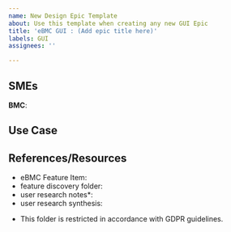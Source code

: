 ```yaml
---
name: New Design Epic Template
about: Use this template when creating any new GUI Epic
title: 'eBMC GUI : (Add epic title here)'
labels: GUI
assignees: ''

---
```


## SMEs
**BMC**:

## Use Case
<add use case for the the overall epic>

## References/Resources
- eBMC Feature Item: <add item number>
- feature discovery folder: 
- user research notes*: 
- user research synthesis: 

* This folder is restricted in accordance with GDPR guidelines.
